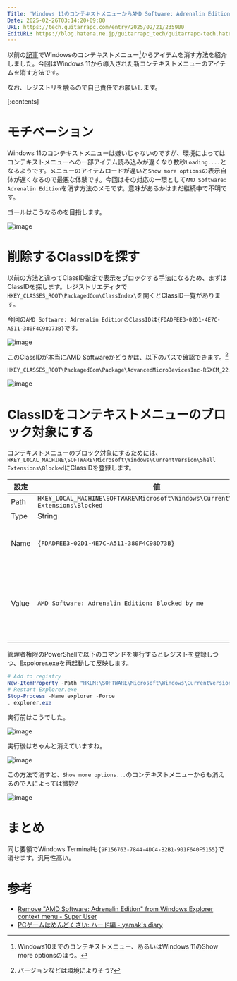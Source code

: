```yaml
---
Title: 'Windows 11のコンテキストメニューからAMD Software: Adrenalin Editionを消す'
Date: 2025-02-26T03:14:20+09:00
URL: https://tech.guitarrapc.com/entry/2025/02/21/235900
EditURL: https://blog.hatena.ne.jp/guitarrapc_tech/guitarrapc-tech.hatenablog.com/atom/entry/6802418398331308579
---
```


以前の[記事](https://tech.guitarrapc.com/entry/2025/01/15/030851)でWindowsのコンテキストメニュー[^1]からアイテムを消す方法を紹介しました。今回はWindows 11から導入された新コンテキストメニューのアイテムを消す方法です。

なお、レジストリを触るので自己責任でお願いします。

[:contents]

# モチベーション

Windows 11のコンテキストメニューは嫌いじゃないのですが、環境によってはコンテキストメニューへの一部アイテム読み込みが遅くなり数秒`Loading....`となるようです。メニューのアイテムロードが遅いと`Show more options`の表示自体が遅くなるので最悪な体験です。今回はその対応の一環として`AMD Software: Adrenalin Edition`を消す方法のメモです。意味があるかはまだ継続中で不明です。

ゴールはこうなるのを目指します。

![image](https://github.com/user-attachments/assets/2739ccc3-336c-4672-8b28-ad79497f1294)

# 削除するClassIDを探す

以前の方法と違ってClassID指定で表示をブロックする手法になるため、まずはClassIDを探します。レジストリエディタで`HKEY_CLASSES_ROOT\PackagedCom\ClassIndex\`を開くとClassID一覧があります。

今回の`AMD Software: Adrenalin EditionのClassID`は`{FDADFEE3-02D1-4E7C-A511-380F4C98D73B}`です。

![image](https://github.com/user-attachments/assets/278c2f55-36fb-4f5f-a101-9d888a7af8d7)

このClassIDが本当にAMD Softwareかどうかは、以下のパスで確認できます。[^2]

```sh
HKEY_CLASSES_ROOT\PackagedCom\Package\AdvancedMicroDevicesInc-RSXCM_22.10.0.0_x64__fhmx3h6dzfmvj\Class\{FDADFEE3-02D1-4E7C-A511-380F4C98D73B}
```

![image](https://github.com/user-attachments/assets/e53c99bc-4a8d-4d68-be50-cadd7d494df2)

# ClassIDをコンテキストメニューのブロック対象にする

コンテキストメニューのブロック対象にするためには、`HKEY_LOCAL_MACHINE\SOFTWARE\Microsoft\Windows\CurrentVersion\Shell Extensions\Blocked`にClassIDを登録します。

| 設定 | 値 | 備考 |
| --- | --- | --- |
| Path | `HKEY_LOCAL_MACHINE\SOFTWARE\Microsoft\Windows\CurrentVersion\Shell Extensions\Blocked` | |
| Type | String | |
| Name | `{FDADFEE3-02D1-4E7C-A511-380F4C98D73B}` | 消したいアイテムのClassID |
| Value | `AMD Software: Adrenalin Edition: Blocked by me` | 任意の文字列、自分のメモになるように |

管理者権限のPowerShellで以下のコマンドを実行するとレジストを登録しつつ、Expolorer.exeを再起動して反映します。
```powershell
# Add to registry
New-ItemProperty -Path "HKLM:\SOFTWARE\Microsoft\Windows\CurrentVersion\Shell Extensions\Blocked" -Name "{FDADFEE3-02D1-4E7C-A511-380F4C98D73B}" -Value "AMD Software: Adrenalin Edition: Blocked by me" -PropertyType String
# Restart Explorer.exe
Stop-Process -Name explorer -Force
. explorer.exe
```

実行前はこうでした。

![image](https://github.com/user-attachments/assets/903f538d-6e87-4ad2-b18f-e025fd986475)

実行後はちゃんと消えていますね。

![image](https://github.com/user-attachments/assets/2739ccc3-336c-4672-8b28-ad79497f1294)

この方法で消すと、`Show more options...`のコンテキストメニューからも消えるので人によっては微妙?

![image](https://github.com/user-attachments/assets/1255b43d-9c5b-472c-a9bf-5d0dbeb5e18a)

# まとめ

同じ要領でWindows Terminalも`{9F156763-7844-4DC4-B2B1-901F640F5155}`で消せます。汎用性高い。

# 参考

* [Remove "AMD Software: Adrenalin Edition" from Windows Explorer context menu - Super User](https://superuser.com/questions/1809960/remove-amd-software-adrenalin-edition-from-windows-explorer-context-menu)
* [PCゲームはめんどくさい: ハード編 - yamak's diary](https://yamak.hatenablog.com/entry/2022/09/10/192100)


[^1]: Windows10までのコンテキストメニュー、あるいはWindows 11のShow more optionsのほう。
[^2]: バージョンなどは環境によりそう?
